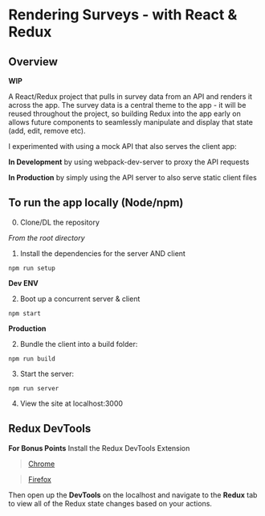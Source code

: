 Rendering Surveys - with React & Redux
========

## Overview
**WIP**

A React/Redux project that pulls in survey data from an API and renders it across the app.
The survey data is a central theme to the app - it will be reused throughout the project, so building Redux into the app early on allows future components to seamlessly manipulate and display that state (add, edit, remove etc).

I experimented with using a mock API that also serves the client app:

**In Development**
by using webpack-dev-server to proxy the API requests

**In Production**
by simply using the API server to also serve static client files

## To run the app locally (Node/npm)

0. Clone/DL the repository

*From the root directory*
1. Install the dependencies for the server AND client

`npm run setup`


**Dev ENV**

2. Boot up a concurrent server & client

`npm start`


**Production**

2. Bundle the client into a build folder:

`npm run build`

3. Start the server:

`npm run server`

4. View the site at localhost:3000

## Redux DevTools
**For Bonus Points**
Install the Redux DevTools Extension
>[Chrome](https://chrome.google.com/webstore/detail/redux-devtools/lmhkpmbekcpmknklioeibfkpmmfibljd?hl=en)

>[Firefox](https://addons.mozilla.org/en-US/firefox/addon/remotedev/)

Then open up the **DevTools** on the localhost and navigate to the **Redux** tab to view all of the Redux state changes based on your actions.
